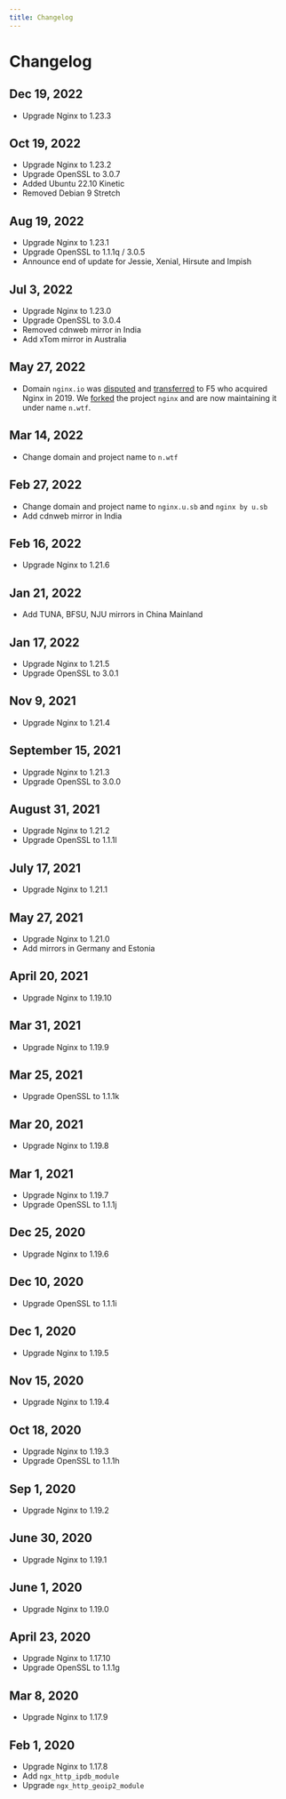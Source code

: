 ```yaml
---
title: Changelog
---
```


# Changelog

## Dec 19, 2022

- Upgrade Nginx to 1.23.3

## Oct 19, 2022

- Upgrade Nginx to 1.23.2
- Upgrade OpenSSL to 3.0.7
- Added Ubuntu 22.10 Kinetic
- Removed Debian 9 Stretch

## Aug 19, 2022

- Upgrade Nginx to 1.23.1
- Upgrade OpenSSL to 1.1.1q / 3.0.5
- Announce end of update for Jessie, Xenial, Hirsute and Impish

## Jul 3, 2022

- Upgrade Nginx to 1.23.0
- Upgrade OpenSSL to 3.0.4
- Removed cdnweb mirror in India
- Add xTom mirror in Australia

## May 27, 2022

- Domain `nginx.io` was [disputed](https://www.wipo.int/amc/en/domains/search/case.jsp?case_id=57148) and [transferred](https://u.sb/nginx-io/) to F5 who acquired Nginx in 2019. We [forked](https://github.com/u-sb/nginx-source) the project `nginx` and are now maintaining it under name `n.wtf`.

## Mar 14, 2022

- Change domain and project name to `n.wtf`

## Feb 27, 2022

- Change domain and project name to `nginx.u.sb` and `nginx by u.sb`
- Add cdnweb mirror in India

## Feb 16, 2022

- Upgrade Nginx to 1.21.6

## Jan 21, 2022

- Add TUNA, BFSU, NJU mirrors in China Mainland

## Jan 17, 2022

- Upgrade Nginx to 1.21.5
- Upgrade OpenSSL to 3.0.1

## Nov 9, 2021

- Upgrade Nginx to 1.21.4

## September 15, 2021

- Upgrade Nginx to 1.21.3
- Upgrade OpenSSL to 3.0.0

## August 31, 2021

- Upgrade Nginx to 1.21.2
- Upgrade OpenSSL to 1.1.1l

## July 17, 2021

- Upgrade Nginx to 1.21.1

## May 27, 2021

- Upgrade Nginx to 1.21.0
- Add mirrors in Germany and Estonia

## April 20, 2021

- Upgrade Nginx to 1.19.10

## Mar 31, 2021

- Upgrade Nginx to 1.19.9

## Mar 25, 2021

- Upgrade OpenSSL to 1.1.1k

## Mar 20, 2021

- Upgrade Nginx to 1.19.8

## Mar 1, 2021

- Upgrade Nginx to 1.19.7
- Upgrade OpenSSL to 1.1.1j

## Dec 25, 2020

- Upgrade Nginx to 1.19.6

## Dec 10, 2020

- Upgrade OpenSSL to 1.1.1i

## Dec 1, 2020

- Upgrade Nginx to 1.19.5

## Nov 15, 2020

- Upgrade Nginx to 1.19.4

## Oct 18, 2020

- Upgrade Nginx to 1.19.3
- Upgrade OpenSSL to 1.1.1h

## Sep 1, 2020

- Upgrade Nginx to 1.19.2

## June 30, 2020

- Upgrade Nginx to 1.19.1

## June 1, 2020

- Upgrade Nginx to 1.19.0

## April 23, 2020

- Upgrade Nginx to 1.17.10
- Upgrade OpenSSL to 1.1.1g


## Mar 8, 2020

- Upgrade Nginx to 1.17.9

## Feb 1, 2020

- Upgrade Nginx to 1.17.8
- Add `ngx_http_ipdb_module`
- Upgrade `ngx_http_geoip2_module`
